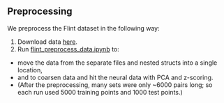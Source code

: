 ## Preprocessing

We preprocess the Flint dataset in the following way:

1. Download data [here](https://portal.nersc.gov/project/crcns/download/dream/data_sets/Flint_2012).
2. Run [flint_preprocess_data.ipynb](flint_preprocess_data.ipynb) to:
* move the data from the separate files and nested structs into a single location,
* and to coarsen data and hit the neural data with PCA and z-scoring.
* (After the preprocessing, many sets were only ~6000 pairs long; so each run used 5000 training points and 1000 test points.)
